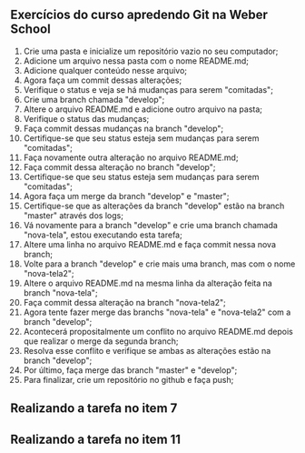 ## Exercícios do curso apredendo Git na Weber School

1. Crie uma pasta e inicialize um repositório vazio no seu computador;
2. Adicione um arquivo nessa pasta com o nome README.md;
3. Adicione qualquer conteúdo nesse arquivo;
4. Agora faça um commit dessas alterações;
5. Verifique o status e veja se há mudanças para serem "comitadas";
6. Crie uma branch chamada "develop";
7. Altere o arquivo README.md e adicione outro arquivo na pasta;
8. Verifique o status das mudanças;
9. Faça commit dessas mudanças na branch "develop";
10. Certifique-se que seu status esteja sem mudanças para serem "comitadas";
11. Faça novamente outra alteração no arquivo README.md;
12. Faça commit dessa alteração no branch "develop";
13. Certifique-se que seu status esteja sem mudanças para serem "comitadas";
14. Agora faça um merge da branch "develop" e "master";
15. Certifique-se que as alterações da branch "develop" estão na branch "master" através dos logs;
16. Vá novamente para a branch "develop" e crie uma branch chamada "nova-tela", estou executando esta tarefa;
17. Altere uma linha no arquivo README.md e faça commit nessa nova branch;
18. Volte para a branch "develop" e crie mais uma branch, mas com o nome "nova-tela2";
19. Altere o arquivo README.md na mesma linha da alteração feita na branch "nova-tela";
20. Faça commit dessa alteração na branch "nova-tela2";
21. Agora tente fazer merge das branchs "nova-tela" e "nova-tela2" com a branch "develop";
22. Acontecerá propositalmente um conflito no arquivo README.md depois que realizar o merge da segunda branch;
23. Resolva esse conflito e verifique se ambas as alterações estão na branch "develop";
24. Por último, faça merge das branch "master" e "develop";
25. Para finalizar, crie um repositório no github e faça push;

## Realizando a tarefa no item 7

## Realizando a tarefa no item 11